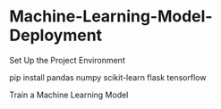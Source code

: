 # Machine-Learning-Model-Deployment

Set Up the Project Environment

pip install pandas numpy scikit-learn flask tensorflow

Train a Machine Learning Model

